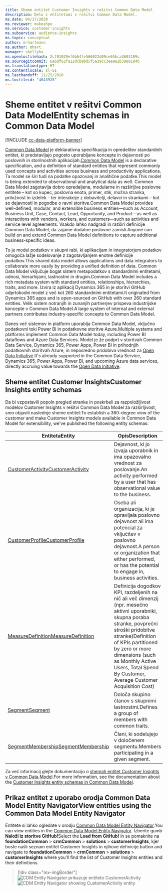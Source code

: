 ```yaml
---
title: Sheme entitet Customer Insights v rešitvi Common Data Model
description: Delo z entitetami v rešitvi Common Data Model.
ms.date: 04/17/2020
ms.reviewer: mukeshpo
ms.service: customer-insights
ms.subservice: audience-insights
ms.topic: conceptual
author: m-hartmann
ms.author: mhart
manager: shellyha
ms.openlocfilehash: 2cf01029ef6b64fe566022d09ce65bca3603189c
ms.sourcegitcommit: 6a6df62fa12dcb9bd5f5a39cc3ee0e2b3988184b
ms.translationtype: HT
ms.contentlocale: sl-SI
ms.lasthandoff: 11/25/2020
ms.locfileid: "4643928"
---
```

# <a name="entity-schemas-in-common-data-model"></a><span data-ttu-id="2c745-103">Sheme entitet v rešitvi Common Data Model</span><span class="sxs-lookup"><span data-stu-id="2c745-103">Entity schemas in Common Data Model</span></span>

[!INCLUDE [cc-data-platform-banner](../includes/cc-data-platform-banner.md)]

<span data-ttu-id="2c745-104">[Common Data Model](https://docs.microsoft.com/common-data-model/) je deklarativna specifikacija in opredelitev standardnih entitet, ki predstavljajo pogosto uporabljane koncepte in dejavnosti po poslovnih in storilnostnih aplikacijah.</span><span class="sxs-lookup"><span data-stu-id="2c745-104">[Common Data Model](https://docs.microsoft.com/common-data-model/) is a declarative specification, and a definition of standard entities that represent commonly used concepts and activities across business and productivity applications.</span></span> <span data-ttu-id="2c745-105">Ta model se širi tudi na podatke opazovanj in analitične podatke.</span><span class="sxs-lookup"><span data-stu-id="2c745-105">This model is being extended to observational and analytical data as well.</span></span> <span data-ttu-id="2c745-106">Common Data Model zagotavlja dobro opredeljene, modularne in razširljive poslovne entitete – kot so kupec, poslovna enota, primer, stik, možna stranka, priložnost in izdelek – ter interakcije z dobavitelji, delavci in strankami – kot so dejavnosti in pogodbe o ravni storitve.</span><span class="sxs-lookup"><span data-stu-id="2c745-106">Common Data Model provides well-defined, modular, and extensible business entities—such as Account, Business Unit, Case, Contact, Lead, Opportunity, and Product—as well as interactions with vendors, workers, and customers—such as activities and service level agreements.</span></span> <span data-ttu-id="2c745-107">Vsakdo lahko nadgradi in razširi definicije Common Data Model, da zajame dodatne poslovne zamisli.</span><span class="sxs-lookup"><span data-stu-id="2c745-107">Anyone can build on and extend Common Data Model definitions to capture additional business-specific ideas.</span></span>

<span data-ttu-id="2c745-108">To je model podatkov v skupni rabi, ki aplikacijam in integratorjem podatkov omogoča lažje sodelovanje z zagotavljanjem enotne definicije podatkov.</span><span class="sxs-lookup"><span data-stu-id="2c745-108">This shared data model allows applications and data integrators to collaborate more easily by providing a unified definition of data.</span></span> <span data-ttu-id="2c745-109">Common Data Model vključuje bogat sistem metapodatkov s standardnimi entitetami, odnosi, hierarhijami, lastnostmi in drugim.</span><span class="sxs-lookup"><span data-stu-id="2c745-109">Common Data Model includes a rich metadata system with standard entities, relationships, hierarchies, traits, and more.</span></span> <span data-ttu-id="2c745-110">Izvira iz aplikacij Dynamics 365 in je storitvi GitHub odprtokodni model z več kot 260 standardnimi entitetami.</span><span class="sxs-lookup"><span data-stu-id="2c745-110">It originated from Dynamics 365 apps and is open-sourced on GitHub with over 260 standard entities.</span></span> <span data-ttu-id="2c745-111">Velik sistem notranjih in zunanjih partnerjev prispeva industrijske koncepte v Common Data Model.</span><span class="sxs-lookup"><span data-stu-id="2c745-111">A large system of internal and external partners contributes industry-specific concepts to Common Data Model.</span></span>

<span data-ttu-id="2c745-112">Danes več sistemov in platform uporablja Common Data Model, vključno podatkovni toki Power BI in podatkovne storitve Azure.</span><span class="sxs-lookup"><span data-stu-id="2c745-112">Multiple systems and platforms implement Common Data Model today, including Power BI dataflows and Azure Data Services.</span></span> <span data-ttu-id="2c745-113">Model je že podprt v storitvah Common Data Service, Dynamics 365, Power Apps, Power BI in prihodnjih podatkovnih storitvah Azure, in neposredno pridobiva vrednost za [Open Data Initiative](https://www.microsoft.com/open-data-initiative).</span><span class="sxs-lookup"><span data-stu-id="2c745-113">It's already supported in the Common Data Service, Dynamics 365, Power Apps, Power BI, and upcoming Azure data services, directly accruing value towards the [Open Data Initiative](https://www.microsoft.com/open-data-initiative).</span></span>

## <a name="customer-insights-entity-schemas"></a><span data-ttu-id="2c745-114">Sheme entitet Customer Insights</span><span class="sxs-lookup"><span data-stu-id="2c745-114">Customer Insights entity schemas</span></span>

<span data-ttu-id="2c745-115">Da bi vzpostavili popoln pregled stranke in poskrbeli za razpoložljivost modelov Customer Insights v rešitvi Common Data Model za razširljivost, smo objavili naslednje sheme entitet:</span><span class="sxs-lookup"><span data-stu-id="2c745-115">To establish a 360-degree view of the customer and make Customer Insights models available in Common Data Model for extensibility, we've published the following entity schemas:</span></span>

| <span data-ttu-id="2c745-116">Entiteta</span><span class="sxs-lookup"><span data-stu-id="2c745-116">Entity</span></span> | <span data-ttu-id="2c745-117">Opis</span><span class="sxs-lookup"><span data-stu-id="2c745-117">Description</span></span> |
|---------|---------|
|[<span data-ttu-id="2c745-118">CustomerActivity</span><span class="sxs-lookup"><span data-stu-id="2c745-118">CustomerActivity</span></span>](https://docs.microsoft.com/common-data-model/schema/core/applicationcommon/foundationcommon/crmcommon/solutions/customerinsights/customeractivity) | <span data-ttu-id="2c745-119">Dejavnost, ki jo izvaja uporabnik in ima opazovalno vrednost za poslovanje.</span><span class="sxs-lookup"><span data-stu-id="2c745-119">An activity performed by a user that has observational value to the business.</span></span> |
|[<span data-ttu-id="2c745-120">CustomerProfile</span><span class="sxs-lookup"><span data-stu-id="2c745-120">CustomerProfile</span></span>](https://docs.microsoft.com/common-data-model/schema/core/applicationcommon/foundationcommon/crmcommon/solutions/customerinsights/customerprofile) | <span data-ttu-id="2c745-121">Oseba ali organizacija, ki je opravljala poslovno dejavnost ali ima potencial za vključitev v poslovno dejavnost.</span><span class="sxs-lookup"><span data-stu-id="2c745-121">A person or organization that either performed, or has the potential to engage in, business activities.</span></span> |
|[<span data-ttu-id="2c745-122">MeasureDefinition</span><span class="sxs-lookup"><span data-stu-id="2c745-122">MeasureDefinition</span></span>](https://docs.microsoft.com/common-data-model/schema/core/applicationcommon/foundationcommon/crmcommon/solutions/customerinsights/measuredefinition) | <span data-ttu-id="2c745-123">Definicija dogodkov KPI, razdeljenih na nič ali več dimenzij (npr. mesečno aktivni uporabniki, skupna poraba stranke, povprečni stroški pridobitve stranke)</span><span class="sxs-lookup"><span data-stu-id="2c745-123">Definition of KPIs partitioned by zero or more dimensions (such as Monthly Active Users, Total Spend By Customer, Average Customer Acquisition Cost)</span></span> |
|[<span data-ttu-id="2c745-124">Segment</span><span class="sxs-lookup"><span data-stu-id="2c745-124">Segment</span></span>](https://docs.microsoft.com/common-data-model/schema/core/applicationcommon/foundationcommon/crmcommon/solutions/customerinsights/segment) | <span data-ttu-id="2c745-125">Določa skupino članov s skupnimi lastnostmi.</span><span class="sxs-lookup"><span data-stu-id="2c745-125">Defines a group of members with common traits.</span></span> |
|[<span data-ttu-id="2c745-126">SegmentMembership</span><span class="sxs-lookup"><span data-stu-id="2c745-126">SegmentMembership</span></span>](https://docs.microsoft.com/common-data-model/schema/core/applicationcommon/foundationcommon/crmcommon/solutions/customerinsights/segmentmembership) | <span data-ttu-id="2c745-127">Člani, ki sodelujejo v določenem segmentu.</span><span class="sxs-lookup"><span data-stu-id="2c745-127">Members participating in a given segment.</span></span> |

<span data-ttu-id="2c745-128">Za več informacij glejte dokumentacijo o [shemah entitet Customer Insights v Common Data Model](https://docs.microsoft.com/common-data-model/schema/core/applicationcommon/foundationcommon/crmcommon/solutions/customerinsights/overview).</span><span class="sxs-lookup"><span data-stu-id="2c745-128">For more information, see the documentation about the [Customer Insights entity schemas in Common Data Model](https://docs.microsoft.com/common-data-model/schema/core/applicationcommon/foundationcommon/crmcommon/solutions/customerinsights/overview).</span></span>

## <a name="view-entities-using-the-common-data-model-entity-navigator"></a><span data-ttu-id="2c745-129">Prikaz entitet z uporabo orodja Common Data Model Entity Navigator</span><span class="sxs-lookup"><span data-stu-id="2c745-129">View entities using the Common Data Model Entity Navigator</span></span>

<span data-ttu-id="2c745-130">Entitete si lahko ogledate v orodju [Common Data Model Entity Navigator](https://microsoft.github.io/CDM/).</span><span class="sxs-lookup"><span data-stu-id="2c745-130">You can view entities in the [Common Data Model Entity Navigator](https://microsoft.github.io/CDM/).</span></span> <span data-ttu-id="2c745-131">Izberite gumb **Naloži iz storitve GitHub!**</span><span class="sxs-lookup"><span data-stu-id="2c745-131">Select the **Load from GitHub!**</span></span> <span data-ttu-id="2c745-132">in se pomaknite na **foundationCommon** > **crmCommon** > **solutions** > **customerInsights**, kjer boste našli seznam entitet Customer Insights in njihove definicije.</span><span class="sxs-lookup"><span data-stu-id="2c745-132">button and navigate to **foundationCommon** > **crmCommon** > **solutions** > **customerInsights** where you'll find the list of Customer Insights entities and their definitions.</span></span>
> [!div class="mx-imgBorder"]
> <span data-ttu-id="2c745-133">![CDM Entity Navigator prikazuje entiteto CustomerActivity](media/CDM-entity-navigator.png "CDM Entity Navigator prikazuje entiteto CustomerActivity")</span><span class="sxs-lookup"><span data-stu-id="2c745-133">![CDM Entity Navigator showing CustomerActivity entity](media/CDM-entity-navigator.png "CDM Entity Navigator showing CustomerActivity entity")</span></span>
